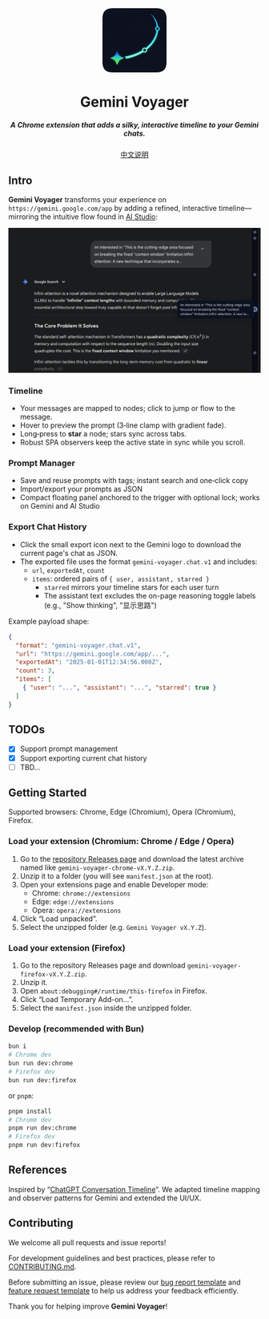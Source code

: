 <div align="center">
  <img src="public/icon-128.png" alt="logo"/>
  <h1>Gemini Voyager</h1>
  <h5>A Chrome extension that adds a silky, interactive timeline to your Gemini chats.</h5>
</div>

<p align="center">
  <a href="./README_ZH.md">中文说明</a>
</p>

## Intro <a name="intro"></a>

**Gemini Voyager** transforms your experience on `https://gemini.google.com/app` by adding a refined, interactive timeline—mirroring the intuitive flow found in [AI Studio](https://aistudio.google.com/):

<div align="center">
  <img src="public/teaser.png" alt="teaser"/>
</div>

### Timeline

- Your messages are mapped to nodes; click to jump or flow to the message.
- Hover to preview the prompt (3‑line clamp with gradient fade).
- Long‑press to **star** a node; stars sync across tabs. 
- Robust SPA observers keep the active state in sync while you scroll.

### Prompt Manager

- Save and reuse prompts with tags; instant search and one‑click copy
- Import/export your prompts as JSON
- Compact floating panel anchored to the trigger with optional lock; works on Gemini and AI Studio

### Export Chat History

- Click the small export icon next to the Gemini logo to download the current page's chat as JSON.
- The exported file uses the format `gemini-voyager.chat.v1` and includes:
  - `url`, `exportedAt`, `count`
  - `items`: ordered pairs of `{ user, assistant, starred }`
    - `starred` mirrors your timeline stars for each user turn
    - The assistant text excludes the on-page reasoning toggle labels (e.g., "Show thinking", "显示思路")

Example payload shape:

```json
{
  "format": "gemini-voyager.chat.v1",
  "url": "https://gemini.google.com/app/...",
  "exportedAt": "2025-01-01T12:34:56.000Z",
  "count": 3,
  "items": [
    { "user": "...", "assistant": "...", "starred": true }
  ]
}
```

## TODOs <a name="todos"></a>

- [x] Support prompt management
- [x] Support exporting current chat history
- [ ] TBD...

## Getting Started <a name="gettingStarted"></a>

Supported browsers: Chrome, Edge (Chromium), Opera (Chromium), Firefox.

### Load your extension (Chromium: Chrome / Edge / Opera)

1. Go to the [repository Releases page](https://github.com/Nagi-ovo/gemini-voyager/releases) and download the latest archive named like `gemini-voyager-chrome-vX.Y.Z.zip`.
2. Unzip it to a folder (you will see `manifest.json` at the root).
3. Open your extensions page and enable Developer mode:
   - Chrome: `chrome://extensions`
   - Edge: `edge://extensions`
   - Opera: `opera://extensions`
4. Click “Load unpacked”.
5. Select the unzipped folder (e.g. `Gemini Voyager vX.Y.Z`).

### Load your extension (Firefox)

1. Go to the repository Releases page and download `gemini-voyager-firefox-vX.Y.Z.zip`.
2. Unzip it.
3. Open `about:debugging#/runtime/this-firefox` in Firefox.
4. Click “Load Temporary Add-on…”.
5. Select the `manifest.json` inside the unzipped folder.

### Develop (recommended with Bun)

```bash
bun i
# Chrome dev
bun run dev:chrome
# Firefox dev
bun run dev:firefox
```

or `pnpm`:

```bash
pnpm install
# Chrome dev
pnpm run dev:chrome
# Firefox dev
pnpm run dev:firefox
```

## References
Inspired by “[ChatGPT Conversation Timeline](https://github.com/Reborn14/chatgpt-conversation-timeline)”. We adapted timeline mapping and observer patterns for Gemini and extended the UI/UX.


## Contributing <a name="contributing"></a>
We welcome all pull requests and issue reports!  

For development guidelines and best practices, please refer to [CONTRIBUTING.md](./CONTRIBUTING.md).

Before submitting an issue, please review our [bug report template](https://github.com/Nagi-ovo/gemini-voyager/blob/main/.github/ISSUE_TEMPLATE/bug_report.md) and [feature request template](https://github.com/Nagi-ovo/gemini-voyager/blob/main/.github/ISSUE_TEMPLATE/feat_request.md) to help us address your feedback efficiently.

Thank you for helping improve **Gemini Voyager**!